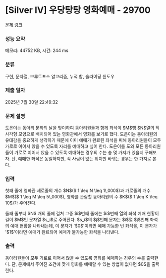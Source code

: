 # [Silver IV] 우당탕탕 영화예매 - 29700 

[문제 링크](https://www.acmicpc.net/problem/29700) 

### 성능 요약

메모리: 44752 KB, 시간: 244 ms

### 분류

구현, 문자열, 브루트포스 알고리즘, 누적 합, 슬라이딩 윈도우

### 제출 일자

2025년 7월 30일 22:49:32

### 문제 설명

<p>도은이는 동아리 문화의 날을 맞이하여 동아리원들과 함께 좌석이 $M$행 $N$열의 직사각형 모양으로 배치되어 있는 영화관에서 영화를 보기로 했다. 도은이는 동아리원의 유대감을 중요하게 생각하기 때문에 이미 예매가 완료된 좌석을 피해 동아리원들이 모두 가로로 이어서 앉을 수 있도록 자리를 예매하고 싶어 한다. 도은이를 도와 모든 동아리원들이 가로로 이어서 앉을 수 있도록 예매하는 경우의 수는 총 몇 가지가 있을지 구해보자. 단, 예매한 좌석은 동일하지만, 각 사람이 앉는 위치만 바뀌는 경우는 한 가지로 본다.</p>

### 입력 

 <p>첫째 줄에 영화관 세로줄의 개수 $N$($ 1 \leq N \leq 1\,000$)과 가로줄의 개수 $M$($ 1 \leq M \leq 5\,000$), 영화를 관람할 동아리원의 수 $K$($ 1 \leq K \leq 10$)가 주어진다.</p>

<p>둘째 줄부터 $N$ 개의 줄에 걸쳐 그중 $i$번째 줄에는 $i$번째 열의 좌석 예매 현황이 길이 $M$인 문자열 $s_i$로 주어진다. $s_i$의 $j$번째 문자는 $i$열 $j$번째 좌석의 예매 현황을 나타내는데, 이 문자가 '$0$'이라면 예매 가능한 빈 좌석을, 이 문자가 '$1$'이라면 예매가 완료되어 예매가 불가능한 좌석을 나타낸다.</p>

### 출력 

 <p>동아리원들이 모두 가로로 이어서 앉을 수 있도록 영화를 예매하는 경우의 수를 출력한다. 단, 문제에서 주어진 조건에 맞게 영화를 예매할 수 있는 방법이 없다면 $0$을 출력한다.</p>

